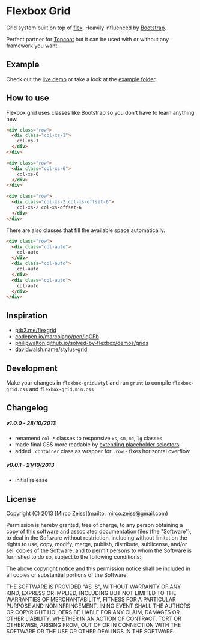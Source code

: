 # Flexbox Grid

Grid system built on top of [flex](https://developer.mozilla.org/en-US/docs/Web/CSS/flex).
Heavily influenced by [Bootstrap](http://getbootstrap.com/css/#grid).

Perfect partner for [Topcoat](http://topcoat.io/) but it can be used with or without any framework you want.

## Example

Check out the [live demo](http://codepen.io/anon/pen/aBtyr) or take a look at the [example folder](https://github.com/zeMirco/flexbox-grid/tree/master/example).

## How to use

Flexbox grid uses classes like Bootstrap so you don't have to learn anything new.

```html
<div class="row">
  <div class="col-xs-1">
    col-xs-1
  </div>
</div>

<div class="row">
  <div class="col-xs-6">
    col-xs-6
  </div>
</div>

<div class="row">
  <div class="col-xs-2 col-xs-offset-6">
    col-xs-2 col-xs-offset-6
  </div>
</div>
```

There are also classes that fill the available space automatically.

```html
<div class="row">
  <div class="col-auto">
    col-auto
  </div>
  <div class="col-auto">
    col-auto
  </div>
  <div class="col-auto">
    col-auto
  </div>
</div>
```

## Inspiration

 - [ptb2.me/flexgrid](http://ptb2.me/flexgrid/)
 - [codepen.io/marcolago/pen/lqGFb](http://codepen.io/marcolago/pen/lqGFb)
 - [philipwalton.github.io/solved-by-flexbox/demos/grids](http://philipwalton.github.io/solved-by-flexbox/demos/grids/)
 - [davidwalsh.name/stylus-grid](http://davidwalsh.name/stylus-grid)

## Development

Make your changes in `flexbox-grid.styl` and run `grunt` to compile `flexbox-grid.css` and `flexbox-grid.min.css`

## Changelog

##### v1.0.0 - 28/10/2013

 - renamend `col-*` classes to responsive `xs`, `sm`, `md`, `lg` classes
 - made final CSS more readable by [extending placeholder selectors](http://learnboost.github.io/stylus/docs/extend.html)
 - added `.container` class as wrapper for `.row` - fixes horizontal overflow

##### v0.0.1 - 21/10/2013

 - initial release

## License

Copyright (C) 2013 [Mirco Zeiss](mailto: mirco.zeiss@gmail.com)

Permission is hereby granted, free of charge, to any person obtaining a copy of this software and associated documentation files (the "Software"), to deal in the Software without restriction, including without limitation the rights to use, copy, modify, merge, publish, distribute, sublicense, and/or sell copies of the Software, and to permit persons to whom the Software is furnished to do so, subject to the following conditions:

The above copyright notice and this permission notice shall be included in all copies or substantial portions of the Software.

THE SOFTWARE IS PROVIDED "AS IS", WITHOUT WARRANTY OF ANY KIND, EXPRESS OR IMPLIED, INCLUDING BUT NOT LIMITED TO THE WARRANTIES OF MERCHANTABILITY, FITNESS FOR A PARTICULAR PURPOSE AND NONINFRINGEMENT. IN NO EVENT SHALL THE AUTHORS OR COPYRIGHT HOLDERS BE LIABLE FOR ANY CLAIM, DAMAGES OR OTHER LIABILITY, WHETHER IN AN ACTION OF CONTRACT, TORT OR OTHERWISE, ARISING FROM, OUT OF OR IN CONNECTION WITH THE SOFTWARE OR THE USE OR OTHER DEALINGS IN THE SOFTWARE.